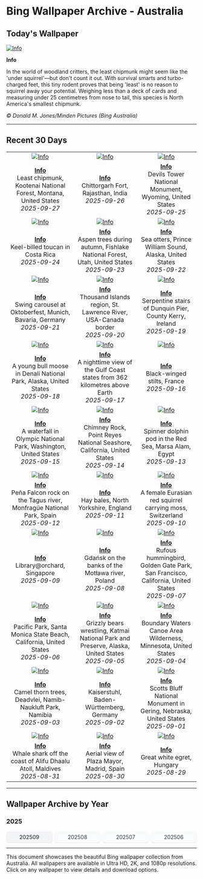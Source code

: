 # Bing Wallpaper Archive - Australia

## Today's Wallpaper

[![Info](https://www.bing.com/th?id=OHR.AutumnChipmunk_ROW5358598702_UHD.jpg&pid=hp&w=2560)](https://bing.codexun.com/au/detail/20250927)

**Info**

In the world of woodland critters, the least chipmunk might seem like the 'under squirrel'—but don't count it out. With survival smarts and turbo-charged feet, this tiny rodent proves that being 'least' is no reason to squirrel away your potential. Weighing less than a deck of cards and measuring under 25 centimetres from nose to tail, this species is North America's smallest chipmunk.

*© Donald M. Jones/Minden Pictures (Bing Australia)*

---

## Recent 30 Days

| | | |
|:---:|:---:|:---:|
| [![Info](https://www.bing.com/th?id=OHR.AutumnChipmunk_ROW5358598702_UHD.jpg&pid=hp&w=2560)](https://bing.codexun.com/au/detail/20250927) | [![Info](https://www.bing.com/th?id=OHR.FortChittorgarh_ROW5235971139_UHD.jpg&pid=hp&w=2560)](https://bing.codexun.com/au/detail/20250926) | [![Info](https://www.bing.com/th?id=OHR.BearLodge_ROW5124769347_UHD.jpg&pid=hp&w=2560)](https://bing.codexun.com/au/detail/20250925) | 
| **[Info](https://bing.codexun.com/au/detail/20250927)**<br>Least chipmunk, Kootenai National Forest, Montana, United States<br>*2025-09-27* | **[Info](https://bing.codexun.com/au/detail/20250926)**<br>Chittorgarh Fort, Rajasthan, India<br>*2025-09-26* | **[Info](https://bing.codexun.com/au/detail/20250925)**<br>Devils Tower National Monument, Wyoming, United States<br>*2025-09-25* | 
| [![Info](https://www.bing.com/th?id=OHR.ToucanForest_ROW4747613727_UHD.jpg&pid=hp&w=2560)](https://bing.codexun.com/au/detail/20250924) | [![Info](https://www.bing.com/th?id=OHR.AspenEquinox_ROW4592504146_UHD.jpg&pid=hp&w=2560)](https://bing.codexun.com/au/detail/20250923) | [![Info](https://www.bing.com/th?id=OHR.IceOtters_ROW4423609000_UHD.jpg&pid=hp&w=2560)](https://bing.codexun.com/au/detail/20250922) | 
| **[Info](https://bing.codexun.com/au/detail/20250924)**<br>Keel-billed toucan in Costa Rica<br>*2025-09-24* | **[Info](https://bing.codexun.com/au/detail/20250923)**<br>Aspen trees during autumn, Fishlake National Forest, Utah, United States<br>*2025-09-23* | **[Info](https://bing.codexun.com/au/detail/20250922)**<br>Sea otters, Prince William Sound, Alaska, United States<br>*2025-09-22* | 
| [![Info](https://www.bing.com/th?id=OHR.OktoberfestSwing_ROW4294317377_UHD.jpg&pid=hp&w=2560)](https://bing.codexun.com/au/detail/20250921) | [![Info](https://www.bing.com/th?id=OHR.ThousandIslands_ROW3854293844_UHD.jpg&pid=hp&w=2560)](https://bing.codexun.com/au/detail/20250920) | [![Info](https://www.bing.com/th?id=OHR.DunquinIreland_ROW8248282029_UHD.jpg&pid=hp&w=2560)](https://bing.codexun.com/au/detail/20250919) | 
| **[Info](https://bing.codexun.com/au/detail/20250921)**<br>Swing carousel at Oktoberfest, Munich, Bavaria, Germany<br>*2025-09-21* | **[Info](https://bing.codexun.com/au/detail/20250920)**<br>Thousand Islands region, St. Lawrence River, USA-Canada border<br>*2025-09-20* | **[Info](https://bing.codexun.com/au/detail/20250919)**<br>Serpentine stairs of Dunquin Pier, County Kerry, Ireland<br>*2025-09-19* | 
| [![Info](https://www.bing.com/th?id=OHR.YoungMoose_ROW0217187286_UHD.jpg&pid=hp&w=2560)](https://bing.codexun.com/au/detail/20250918) | [![Info](https://www.bing.com/th?id=OHR.OzoneEarth_ROW8045660515_UHD.jpg&pid=hp&w=2560)](https://bing.codexun.com/au/detail/20250917) | [![Info](https://www.bing.com/th?id=OHR.Echasse_ROW7944797323_UHD.jpg&pid=hp&w=2560)](https://bing.codexun.com/au/detail/20250916) | 
| **[Info](https://bing.codexun.com/au/detail/20250918)**<br>A young bull moose in Denali National Park, Alaska, United States<br>*2025-09-18* | **[Info](https://bing.codexun.com/au/detail/20250917)**<br>A nighttime view of the Gulf Coast states from 362 kilometres above Earth<br>*2025-09-17* | **[Info](https://bing.codexun.com/au/detail/20250916)**<br>Black-winged stilts, France<br>*2025-09-16* | 
| [![Info](https://www.bing.com/th?id=OHR.HohWaterfall_ROW7820858130_UHD.jpg&pid=hp&w=2560)](https://bing.codexun.com/au/detail/20250915) | [![Info](https://www.bing.com/th?id=OHR.PointReyesSeashore_ROW7684376877_UHD.jpg&pid=hp&w=2560)](https://bing.codexun.com/au/detail/20250914) | [![Info](https://www.bing.com/th?id=OHR.SpinnerDolphins_ROW7589569967_UHD.jpg&pid=hp&w=2560)](https://bing.codexun.com/au/detail/20250913) | 
| **[Info](https://bing.codexun.com/au/detail/20250915)**<br>A waterfall in Olympic National Park, Washington, United States<br>*2025-09-15* | **[Info](https://bing.codexun.com/au/detail/20250914)**<br>Chimney Rock, Point Reyes National Seashore, California, United States<br>*2025-09-14* | **[Info](https://bing.codexun.com/au/detail/20250913)**<br>Spinner dolphin pod in the Red Sea, Marsa Alam, Egypt<br>*2025-09-13* | 
| [![Info](https://www.bing.com/th?id=OHR.ExtremaduraJamon_ROW7444306308_UHD.jpg&pid=hp&w=2560)](https://bing.codexun.com/au/detail/20250912) | [![Info](https://www.bing.com/th?id=OHR.YorkshireHay_ROW7331770812_UHD.jpg&pid=hp&w=2560)](https://bing.codexun.com/au/detail/20250911) | [![Info](https://www.bing.com/th?id=OHR.SwissSquirrel_ROW7231297165_UHD.jpg&pid=hp&w=2560)](https://bing.codexun.com/au/detail/20250910) | 
| **[Info](https://bing.codexun.com/au/detail/20250912)**<br>Peña Falcon rock on the Tagus river, Monfragüe National Park, Spain<br>*2025-09-12* | **[Info](https://bing.codexun.com/au/detail/20250911)**<br>Hay bales, North Yorkshire, England<br>*2025-09-11* | **[Info](https://bing.codexun.com/au/detail/20250910)**<br>A female Eurasian red squirrel carrying moss, Switzerland<br>*2025-09-10* | 
| [![Info](https://www.bing.com/th?id=OHR.OrchardLibrary_ROW7132062115_UHD.jpg&pid=hp&w=2560)](https://bing.codexun.com/au/detail/20250909) | [![Info](https://www.bing.com/th?id=OHR.BlueGdansk_ROW7036139554_UHD.jpg&pid=hp&w=2560)](https://bing.codexun.com/au/detail/20250908) | [![Info](https://www.bing.com/th?id=OHR.RufousHummer_ROW6939671460_UHD.jpg&pid=hp&w=2560)](https://bing.codexun.com/au/detail/20250907) | 
| **[Info](https://bing.codexun.com/au/detail/20250909)**<br>Library@orchard, Singapore<br>*2025-09-09* | **[Info](https://bing.codexun.com/au/detail/20250908)**<br>Gdańsk on the banks of the Motława river, Poland<br>*2025-09-08* | **[Info](https://bing.codexun.com/au/detail/20250907)**<br>Rufous hummingbird, Golden Gate Park, San Francisco, California, United States<br>*2025-09-07* | 
| [![Info](https://www.bing.com/th?id=OHR.SunsetPier_ROW6836711117_UHD.jpg&pid=hp&w=2560)](https://bing.codexun.com/au/detail/20250906) | [![Info](https://www.bing.com/th?id=OHR.WrestlingBears_ROW7780803769_UHD.jpg&pid=hp&w=2560)](https://bing.codexun.com/au/detail/20250905) | [![Info](https://www.bing.com/th?id=OHR.MinnesotaWaters_ROW7698043966_UHD.jpg&pid=hp&w=2560)](https://bing.codexun.com/au/detail/20250904) | 
| **[Info](https://bing.codexun.com/au/detail/20250906)**<br>Pacific Park, Santa Monica State Beach, California, United States<br>*2025-09-06* | **[Info](https://bing.codexun.com/au/detail/20250905)**<br>Grizzly bears wrestling, Katmai National Park and Preserve, Alaska, United States<br>*2025-09-05* | **[Info](https://bing.codexun.com/au/detail/20250904)**<br>Boundary Waters Canoe Area Wilderness, Minnesota, United States<br>*2025-09-04* | 
| [![Info](https://www.bing.com/th?id=OHR.DeadvleiTrees_ROW7595543784_UHD.jpg&pid=hp&w=2560)](https://bing.codexun.com/au/detail/20250903) | [![Info](https://www.bing.com/th?id=OHR.FieldKaiserstuhl_ROW2652237582_UHD.jpg&pid=hp&w=2560)](https://bing.codexun.com/au/detail/20250902) | [![Info](https://www.bing.com/th?id=OHR.ScottsBluff_ROW7379733057_UHD.jpg&pid=hp&w=2560)](https://bing.codexun.com/au/detail/20250901) | 
| **[Info](https://bing.codexun.com/au/detail/20250903)**<br>Camel thorn trees, Deadvlei, Namib-Naukluft Park, Namibia<br>*2025-09-03* | **[Info](https://bing.codexun.com/au/detail/20250902)**<br>Kaiserstuhl, Baden-Württemberg, Germany<br>*2025-09-02* | **[Info](https://bing.codexun.com/au/detail/20250901)**<br>Scotts Bluff National Monument in Gering, Nebraska, United States<br>*2025-09-01* | 
| [![Info](https://www.bing.com/th?id=OHR.MaldivesWhaleShark_ROW7272953722_UHD.jpg&pid=hp&w=2560)](https://bing.codexun.com/au/detail/20250831) | [![Info](https://www.bing.com/th?id=OHR.PlazaMayor_ROW7184279069_UHD.jpg&pid=hp&w=2560)](https://bing.codexun.com/au/detail/20250830) | [![Info](https://www.bing.com/th?id=OHR.WhiteEgret_ROW7082373076_UHD.jpg&pid=hp&w=2560)](https://bing.codexun.com/au/detail/20250829) | 
| **[Info](https://bing.codexun.com/au/detail/20250831)**<br>Whale shark off the coast of Alifu Dhaalu Atoll, Maldives<br>*2025-08-31* | **[Info](https://bing.codexun.com/au/detail/20250830)**<br>Aerial view of Plaza Mayor, Madrid, Spain<br>*2025-08-30* | **[Info](https://bing.codexun.com/au/detail/20250829)**<br>Great white egret, Hungary<br>*2025-08-29* | 


---

## Wallpaper Archive by Year

### 2025
<div style="display: grid; grid-template-columns: repeat(auto-fit, minmax(80px, 1fr)); gap: 6px; margin: 12px 0;">
<a href="https://bing.codexun.com/au/archive/202509" style="padding: 6px 12px; font-size: 14px; border-radius: 6px; box-shadow: 0 1px 2px rgba(0,0,0,0.1); background-color: #f3f4f6; color: #374151; text-decoration: none; text-align: center; transition: background-color 0.2s ease; font-weight: 500;">202509</a>
<a href="https://bing.codexun.com/au/archive/202508" style="padding: 6px 12px; font-size: 14px; border-radius: 6px; box-shadow: 0 1px 2px rgba(0,0,0,0.1); background-color: #f9fafb; color: #374151; text-decoration: none; text-align: center; transition: background-color 0.2s ease;">202508</a>
<a href="https://bing.codexun.com/au/archive/202507" style="padding: 6px 12px; font-size: 14px; border-radius: 6px; box-shadow: 0 1px 2px rgba(0,0,0,0.1); background-color: #f9fafb; color: #374151; text-decoration: none; text-align: center; transition: background-color 0.2s ease;">202507</a>
<a href="https://bing.codexun.com/au/archive/202506" style="padding: 6px 12px; font-size: 14px; border-radius: 6px; box-shadow: 0 1px 2px rgba(0,0,0,0.1); background-color: #f9fafb; color: #374151; text-decoration: none; text-align: center; transition: background-color 0.2s ease;">202506</a>
</div>



---

This document showcases the beautiful Bing wallpaper collection from Australia. All wallpapers are available in Ultra HD, 2K, and 1080p resolutions. Click on any wallpaper to view details and download options.

